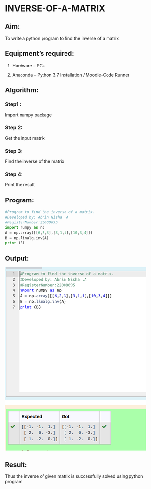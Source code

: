 # INVERSE-OF-A-MATRIX

## Aim:

To write a python program to find the inverse of a matrix

## Equipment’s required:

1. 	Hardware – PCs

2. 	Anaconda – Python 3.7 Installation / Moodle-Code Runner

## Algorithm:

### Step1 : 
Import numpy package
### Step 2: 
Get the input matrix
### Step 3: 
Find the inverse of the matrix
### Step 4: 
Print the result

## Program:
```python
#Program to find the inverse of a matrix.
#Developed by: Abrin Nisha .A 
#RegisterNumber:22008695
import numpy as np
A = np.array([[6,2,3],[3,1,1],[10,3,4]])
B = np.linalg.inv(A)
print (B)
```
## Output:
![](inverse%20output.png)

## Result:

Thus the inverse of given matrix is successfully solved using python program

